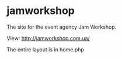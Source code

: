 # jamworkshop

The site for the event agency Jam Workshop.

View: http://jamworkshop.com.ua/

The entire layout is in home.php

